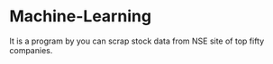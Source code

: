 # Machine-Learning
It is a program by you can scrap stock data from NSE site of top fifty companies.
